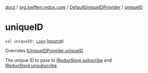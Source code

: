 [docs](../../index.md) / [org.swiften.redux.core](../index.md) / [DefaultUniqueIDProvider](index.md) / [uniqueID](./unique-i-d.md)

# uniqueID

`val uniqueID: `[`Long`](https://kotlinlang.org/api/latest/jvm/stdlib/kotlin/-long/index.html) [(source)](https://github.com/protoman92/KotlinRedux/tree/master/common/common-core/src/main/kotlin/org/swiften/redux/core/SubscriberID.kt#L24)

Overrides [IUniqueIDProvider.uniqueID](../-i-unique-i-d-provider/unique-i-d.md)

The unique ID to pass to [IReduxStore.subscribe](../-i-redux-subscriber-provider/subscribe.md) and [IReduxStore.unsubscribe](../-i-redux-unsubscriber-provider/unsubscribe.md).

